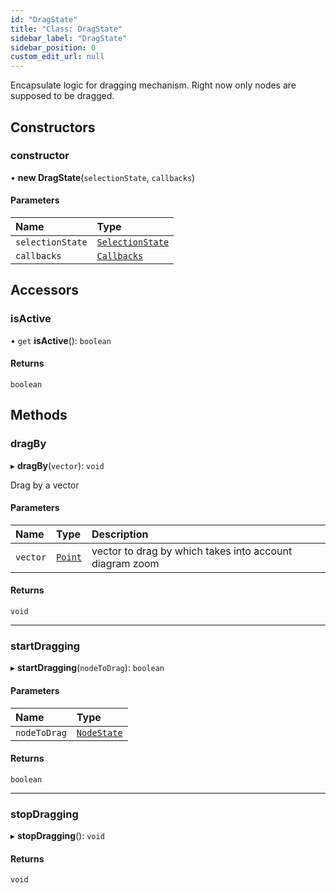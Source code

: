 ```yaml
---
id: "DragState"
title: "Class: DragState"
sidebar_label: "DragState"
sidebar_position: 0
custom_edit_url: null
---
```


Encapsulate logic for dragging mechanism. Right now only nodes are supposed to be dragged.

## Constructors

### constructor

• **new DragState**(`selectionState`, `callbacks`)

#### Parameters

| Name | Type |
| :------ | :------ |
| `selectionState` | [`SelectionState`](SelectionState.md) |
| `callbacks` | [`Callbacks`](Callbacks.md) |

## Accessors

### isActive

• `get` **isActive**(): `boolean`

#### Returns

`boolean`

## Methods

### dragBy

▸ **dragBy**(`vector`): `void`

Drag by a vector

#### Parameters

| Name | Type | Description |
| :------ | :------ | :------ |
| `vector` | [`Point`](../#point) | vector to drag by which takes into account diagram zoom |

#### Returns

`void`

___

### startDragging

▸ **startDragging**(`nodeToDrag`): `boolean`

#### Parameters

| Name | Type |
| :------ | :------ |
| `nodeToDrag` | [`NodeState`](NodeState.md) |

#### Returns

`boolean`

___

### stopDragging

▸ **stopDragging**(): `void`

#### Returns

`void`
